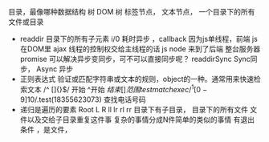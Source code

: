 目录，最像哪种数据结构 树
DOM 树 标签节点， 文本节点， 
一个目录下的所有文件或目录
- readdir 目录下的所有子元素
i/0 耗时异步 ，callback 
因为js单线程，前端 js在DOM里 ajax
线程的控制权交给主线程的话
js node 来到了后端 整台服务器
promise 可以解决异步变同步，可不可以直接同步呢？
readdirSync
Sync同步， Async 异步
- 正则表达式
验证或匹配字符串或文本的规则，object的一种。通常用来快速检索文本
/^ []{}$/ 开始
^开始
$结束
[]范围
test match exec 
/^1[0-9]{10}$/.test(18355623073)
查找电话号码
- 递归是遍历的要素
                              Root 
                    L                   R 
                   ll      lr           rl rr
                   目录下有子目录，
                   目录下的所有文件
                    文件以及交给子目录重复这件事
复杂的事情分成N件简单的类似的事情
有退出条件 ，是文件，


